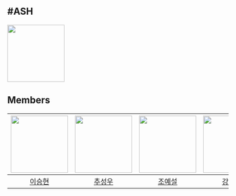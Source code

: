 ## #ASH
<img src="https://postfiles.pstatic.net/MjAyNDAzMjFfMzEg/MDAxNzEwOTk5NTgwNTY3.h4faLcMkLH2rxJOz15DYM1sKFx0utPeysbAbUfeVgbgg.UF8ELsfVaRq6dqIKHeZ3S4GkZ5HcnTqeRPBC-7hAm5wg.PNG/%EB%A1%9C%EA%B3%B5_BGX.png?type=w966" width="130" />

<br>

## Members
|<img src="https://avatars.githubusercontent.com/u/82251632?v=4" width="130"/>|<img src="https://avatars.githubusercontent.com/u/126847458?v=4"  width="130"/>|<img src="https://avatars.githubusercontent.com/u/122879868?v=4"  width="130"/>|<img src="https://avatars.githubusercontent.com/u/128370710?v=4"  width="130"/>|
|:-:|:-:|:-:|:-:|
|[이승현](https://github.com/jamkris)|[추성우](https://github.com/chooseongwoo)|[조예설](https://github.com/choyeseol)|[강민지](https://github.com/rkdalswl718)|
